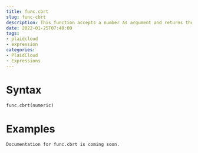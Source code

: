 ```yaml
---
title: func.cbrt
slug: func-cbrt
description: This function accepts a number as argument and returns the cube root of that number
date: 2022-01-25T07:40:00
tags:
- plaidcloud
- expression
categories:
- PlaidCloud
- Expressions
---
```



# Syntax



```
func.cbrt(numeric)
```


# Examples



```
Documentation for func.cbrt is coming soon.
```
